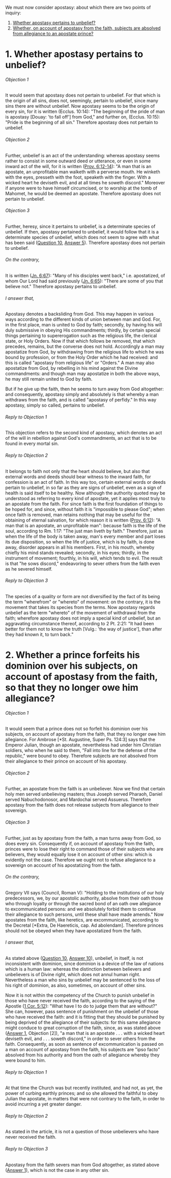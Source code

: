 We must now consider apostasy: about which there are two points of inquiry:  

1. [ Whether apostasy pertains to unbelief?](#1.%20Whether%20apostasy%20pertains%20to%20unbelief?)
2. [ Whether, on account of apostasy from the faith, subjects are absolved from allegiance to an apostate prince?  ](#2.%20Whether%20a%20prince%20forfeits%20his%20dominion%20over%20his%20subjects,%20on%20account%20of%20apostasy%20from%20the%20faith,%20so%20that%20they%20no%20longer%20owe%20him%20allegiance?)



# 1. Whether apostasy pertains to unbelief? 

###### Objection 1
It would seem that apostasy does not pertain to unbelief. For that which is the origin of all sins, does not, seemingly, pertain to unbelief, since many sins there are without unbelief. Now apostasy seems to be the origin of every sin, for it is written (Ecclus. 10:14): "The beginning of the pride of man is apostasy \[Douay: 'to fall off'\] from God," and further on, (Ecclus. 10:15): "Pride is the beginning of all sin." Therefore apostasy does not pertain to unbelief.  

###### Objection 2
Further, unbelief is an act of the understanding: whereas apostasy seems rather to consist in some outward deed or utterance, or even in some inward act of the will, for it is written ([Prov. 6:12-14](http://bible.gospelcom.net/bible?Prov++6:12-14)): "A man that is an apostate, an unprofitable man walketh with a perverse mouth. He winketh with the eyes, presseth with the foot, speaketh with the finger. With a wicked heart he deviseth evil, and at all times he soweth discord." Moreover if anyone were to have himself circumcised, or to worship at the tomb of Mahomet, he would be deemed an apostate. Therefore apostasy does not pertain to unbelief.  

###### Objection 3
Further, heresy, since it pertains to unbelief, is a determinate species of unbelief. If then, apostasy pertained to unbelief, it would follow that it is a determinate species of unbelief, which does not seem to agree with what has been said ([Question 10](10.%20Unbelief%20in%20General.md), [Answer 5](10.%20Unbelief%20in%20General.md#5.%20Whether%20there%20are%20several%20species%20of%20unbelief?%20)). Therefore apostasy does not pertain to unbelief.  

###### On the contrary,
It is written ([Jn. 6:67](http://bible.gospelcom.net/bible?Jn++6:67)): "Many of his disciples went back," i.e. apostatized, of whom Our Lord had said previously ([Jn. 6:65](http://bible.gospelcom.net/bible?Jn++6:65)): "There are some of you that believe not." Therefore apostasy pertains to unbelief.  

###### I answer that,
Apostasy denotes a backsliding from God. This may happen in various ways according to the different kinds of union between man and God. For, in the first place, man is united to God by faith; secondly, by having his will duly submissive in obeying His commandments; thirdly, by certain special things pertaining to supererogation such as the religious life, the clerical state, or Holy Orders. Now if that which follows be removed, that which precedes, remains, but the converse does not hold. Accordingly a man may apostatize from God, by withdrawing from the religious life to which he was bound by profession, or from the Holy Order which he had received: and this is called "apostasy from religious life" or "Orders." A man may also apostatize from God, by rebelling in his mind against the Divine commandments: and though man may apostatize in both the above ways, he may still remain united to God by faith.  

But if he give up the faith, then he seems to turn away from God altogether: and consequently, apostasy simply and absolutely is that whereby a man withdraws from the faith, and is called "apostasy of perfidy." In this way apostasy, simply so called, pertains to unbelief.  

###### Reply to Objection 1
This objection refers to the second kind of apostasy, which denotes an act of the will in rebellion against God's commandments, an act that is to be found in every mortal sin.  

###### Reply to Objection 2
It belongs to faith not only that the heart should believe, but also that external words and deeds should bear witness to the inward faith, for confession is an act of faith. In this way too, certain external words or deeds pertain to unbelief, in so far as they are signs of unbelief, even as a sign of health is said itself to be healthy. Now although the authority quoted may be understood as referring to every kind of apostate, yet it applies most truly to an apostate from the faith. For since faith is the first foundation of things to be hoped for, and since, without faith it is "impossible to please God"; when once faith is removed, man retains nothing that may be useful for the obtaining of eternal salvation, for which reason it is written ([Prov. 6:12](http://bible.gospelcom.net/bible?Prov++6:12)): "A man that is an apostate, an unprofitable man": because faith is the life of the soul, according to Rm. 1:17: "The just man liveth by faith." Therefore, just as when the life of the body is taken away, man's every member and part loses its due disposition, so when the life of justice, which is by faith, is done away, disorder appears in all his members. First, in his mouth, whereby chiefly his mind stands revealed; secondly, in his eyes; thirdly, in the instrument of movement; fourthly, in his will, which tends to evil. The result is that "he sows discord," endeavoring to sever others from the faith even as he severed himself.  

###### Reply to Objection 3
The species of a quality or form are not diversified by the fact of its being the term "wherefrom" or "whereto" of movement: on the contrary, it is the movement that takes its species from the terms. Now apostasy regards unbelief as the term "whereto" of the movement of withdrawal from the faith; wherefore apostasy does not imply a special kind of unbelief, but an aggravating circumstance thereof, according to 2 Pt. 2:21: "It had been better for them not to know the truth \[Vulg.: 'the way of justice'\], than after they had known it, to turn back."  




# 2. Whether a prince forfeits his dominion over his subjects, on account of apostasy from the faith, so that they no longer owe him allegiance? 

###### Objection 1
It would seem that a prince does not so forfeit his dominion over his subjects, on account of apostasy from the faith, that they no longer owe him allegiance. For Ambrose \[\*St. Augustine, Super Ps. 124:3\] says that the Emperor Julian, though an apostate, nevertheless had under him Christian soldiers, who when he said to them, "Fall into line for the defense of the republic," were bound to obey. Therefore subjects are not absolved from their allegiance to their prince on account of his apostasy.  

###### Objection 2
Further, an apostate from the faith is an unbeliever. Now we find that certain holy men served unbelieving masters; thus Joseph served Pharaoh, Daniel served Nabuchodonosor, and Mardochai served Assuerus. Therefore apostasy from the faith does not release subjects from allegiance to their sovereign.  

###### Objection 3
Further, just as by apostasy from the faith, a man turns away from God, so does every sin. Consequently if, on account of apostasy from the faith, princes were to lose their right to command those of their subjects who are believers, they would equally lose it on account of other sins: which is evidently not the case. Therefore we ought not to refuse allegiance to a sovereign on account of his apostatizing from the faith.  

###### On the contrary,
Gregory VII says (Council, Roman V): "Holding to the institutions of our holy predecessors, we, by our apostolic authority, absolve from their oath those who through loyalty or through the sacred bond of an oath owe allegiance to excommunicated persons: and we absolutely forbid them to continue their allegiance to such persons, until these shall have made amends." Now apostates from the faith, like heretics, are excommunicated, according to the Decretal \[\*Extra, De Haereticis, cap. Ad abolendam\]. Therefore princes should not be obeyed when they have apostatized from the faith.  

###### I answer that,
As stated above ([Question 10](10.%20Unbelief%20in%20General.md), [Answer 10](10.%20Unbelief%20in%20General.md#10.%20Whether%20unbelievers%20may%20have%20authority%20or%20dominion%20over%20the%20faithful?%20)), unbelief, in itself, is not inconsistent with dominion, since dominion is a device of the law of nations which is a human law: whereas the distinction between believers and unbelievers is of Divine right, which does not annul human right. Nevertheless a man who sins by unbelief may be sentenced to the loss of his right of dominion, as also, sometimes, on account of other sins.  

Now it is not within the competency of the Church to punish unbelief in those who have never received the faith, according to the saying of the Apostle ([1 Cor. 5:12](http://bible.gospelcom.net/bible?1+Cor++5:12)): "What have I to do to judge them that are without?" She can, however, pass sentence of punishment on the unbelief of those who have received the faith: and it is fitting that they should be punished by being deprived of the allegiance of their subjects: for this same allegiance might conduce to great corruption of the faith, since, as was stated above ([Answer 1](#1.%20Whether%20apostasy%20pertains%20to%20unbelief?%20), Objection \[2\]), "a man that is an apostate . . . with a wicked heart deviseth evil, and . . . soweth discord," in order to sever others from the faith. Consequently, as soon as sentence of excommunication is passed on a man on account of apostasy from the faith, his subjects are "ipso facto" absolved from his authority and from the oath of allegiance whereby they were bound to him.  

###### Reply to Objection 1
At that time the Church was but recently instituted, and had not, as yet, the power of curbing earthly princes; and so she allowed the faithful to obey Julian the apostate, in matters that were not contrary to the faith, in order to avoid incurring a yet greater danger.  

###### Reply to Objection 2
As stated in the article, it is not a question of those unbelievers who have never received the faith.  

###### Reply to Objection 3
Apostasy from the faith severs man from God altogether, as stated above ([Answer 1](#1.%20Whether%20apostasy%20pertains%20to%20unbelief?%20)), which is not the case in any other sin.